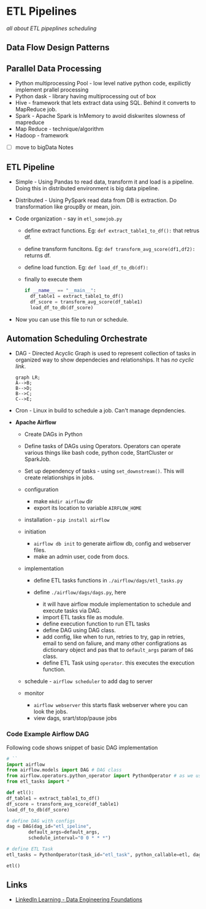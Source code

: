 # ETL Pipelines

_all about ETL pipeplines scheduling_


## Data Flow Design Patterns


## Parallel Data Processing

- Python multiprocessing Pool - low level native python code, expilictly implement prallel processing
- Python dask - library having multiprocessing out of box
- Hive - framework that lets extract data using SQL. Behind it converts to MapReduce job.
- Spark - Apache Spark is InMemory to avoid diskwrites slowness  of mapreduce
- Map Reduce - technique/algorithm
- Hadoop - framework
- [ ] move to bigData Notes

## ETL Pipeline

- Simple - Using Pandas to read data, transform it and load is a pipeline. Doing this in distributed environment is big data pipeline.
- Distributed - Using PySpark read data from DB is extraction. Do transformation like groupBy or mean, join.

- Code organization - say in `etl_somejob.py`
  - define extract functions. Eg: `def extract_table1_to_df():` that retrus df.
  - define transform funcitons. Eg: `def transform_avg_score(df1,df2):` returns df.
  - define load function. Eg: `def load_df_to_db(df):`
  - finally to execute them

    ```python
    if __name__ == "__main__":
      df_table1 = extract_table1_to_df()
      df_score = transform_avg_score(df_table1)
      load_df_to_db(df_score)
    ```

- Now you can use this file to run or schedule.

## Automation Scheduling Orchestrate

- DAG - Directed Acyclic Graph is used to represent collection of tasks in organized way to show dependecies and relationships. It has _no cyclic link_.

  ```mermaid
  graph LR;
  A-->B;
  B-->D;
  B-->C;
  C-->E;
  ```

- Cron - Linux in build to schedule a job. Can't manage depndencies.


- **Apache Airflow**
  - Create DAGs in Python
  - Define tasks of DAGs using Operators. Operators can operate various things like bash code, python code, StartCluster or SparkJob.
  - Set up dependency of tasks - using `set_downstream()`. This will create relationships in jobs.

  - configuration
    - make `mkdir airflow` dir
    - export its location to variable `AIRFLOW_HOME`
  - installation - `pip install airflow`
  - initiation
    - `airflow db init` to generate airflow db, config and webserver files.
    - make an admin user, code from docs.
  - implementation
    - define ETL tasks functions in `./airflow/dags/etl_tasks.py`

    - define `./airflow/dags/dags.py`, here
      - it will have airflow module implementation to schedule and execute tasks via DAG.
      - import ETL tasks file as module.
      - define execution function to run ETL tasks
      - define DAG using DAG class.
      - add config, like when to run, retries to try, gap in retries, email to send on faliure, and many other configrations as dictionary object and pas that to `default_args` param of `DAG` class.
      - define ETL Task using `operator`. this executes the execution function.

  - schedule - `airflow scheduler` to add dag to server
  - monitor
    - `airflow webserver` this starts flask webserver where you can look the jobs.
    - view dags, srart/stop/pause jobs

### Code Example Airflow DAG

Following code shows snippet of basic DAG implementation

```python title='dags.py'
# ``
import airflow
from airflow.models import DAG # DAG class
from airflow.operators.python_operator import PythonOperator # as we use Py
from etl_tasks import *

def etl():
df_table1 = extract_table1_to_df()
df_score = transform_avg_score(df_table1)
load_df_to_db(df_score)

# define DAG with configs
dag = DAG(dag_id="etl_ipeline", 
        default_args=default_args, 
        schedule_interval="0 0 * * *")

# define ETL Task
etl_tasks = PythonOperator(task_id="etl_task", python_callable=etl, dag=dag)

etl()

```

## Links

- [LinkedIn Learning - Data Engineering Foundations](https://www.linkedin.com/learning/data-engineering-foundations/)

